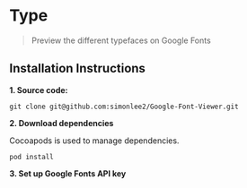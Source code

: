 # Type

> Preview the different typefaces on Google Fonts

## Installation Instructions
**1. Source code:**

`git clone git@github.com:simonlee2/Google-Font-Viewer.git`

**2. Download dependencies**

Cocoapods is used to manage dependencies.

`pod install`

**3. Set up Google Fonts API key**
